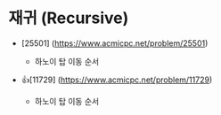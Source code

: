 재귀 (Recursive)
==========================================================================================
* [25501] (https://www.acmicpc.net/problem/25501)
  * 하노이 탑 이동 순서

* 👍[11729] (https://www.acmicpc.net/problem/11729)
  * 하노이 탑 이동 순서
